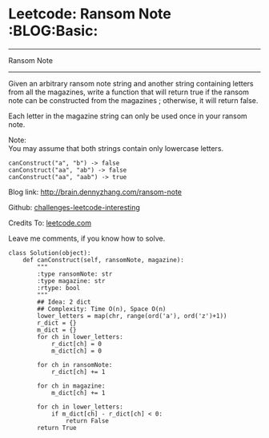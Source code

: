 # Leetcode: Ransom Note     :BLOG:Basic:


---

Ransom Note  

---

Given an arbitrary ransom note string and another string containing letters from all the magazines, write a function that will return true if the ransom note can be constructed from the magazines ; otherwise, it will return false.  

Each letter in the magazine string can only be used once in your ransom note.  

Note:  
You may assume that both strings contain only lowercase letters.  

    canConstruct("a", "b") -> false
    canConstruct("aa", "ab") -> false
    canConstruct("aa", "aab") -> true

Blog link: <http://brain.dennyzhang.com/ransom-note>  

Github: [challenges-leetcode-interesting](https://github.com/DennyZhang/challenges-leetcode-interesting/tree/master/ransom-note)  

Credits To: [leetcode.com](https://leetcode.com/problems/ransom-note/description)  

Leave me comments, if you know how to solve.  

    class Solution(object):
        def canConstruct(self, ransomNote, magazine):
            """
            :type ransomNote: str
            :type magazine: str
            :rtype: bool
            """
            ## Idea: 2 dict
            ## Complexity: Time O(n), Space O(n)
            lower_letters = map(chr, range(ord('a'), ord('z')+1))
            r_dict = {}
            m_dict = {}
            for ch in lower_letters:
                r_dict[ch] = 0
                m_dict[ch] = 0
    
            for ch in ransomNote:
                r_dict[ch] += 1
    
            for ch in magazine:
                m_dict[ch] += 1
    
            for ch in lower_letters:
                if m_dict[ch] - r_dict[ch] < 0:
                    return False
            return True